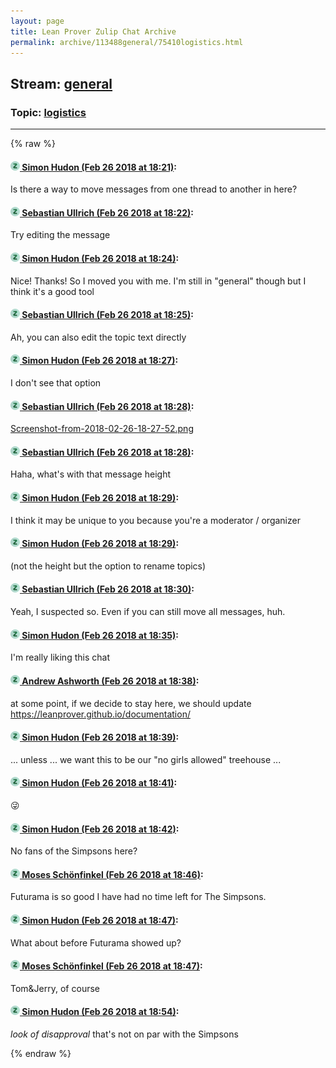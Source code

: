 ```yaml
---
layout: page
title: Lean Prover Zulip Chat Archive 
permalink: archive/113488general/75410logistics.html
---
```


## Stream: [general](index.html)
### Topic: [logistics](75410logistics.html)

---


{% raw %}
#### [![Click to go to Zulip](../../assets/img/zulip2.png) Simon Hudon (Feb 26 2018 at 18:21)](https://leanprover.zulipchat.com/#narrow/stream/113488-general/topic/logistics/near/123005030):
Is there a way to move messages from one thread to another in here?

#### [![Click to go to Zulip](../../assets/img/zulip2.png) Sebastian Ullrich (Feb 26 2018 at 18:22)](https://leanprover.zulipchat.com/#narrow/stream/113488-general/topic/logistics/near/123005077):
Try editing the message

#### [![Click to go to Zulip](../../assets/img/zulip2.png) Simon Hudon (Feb 26 2018 at 18:24)](https://leanprover.zulipchat.com/#narrow/stream/113488-general/topic/logistics/near/123005160):
Nice! Thanks! So I moved you with me. I'm still in "general" though but I think it's a good tool

#### [![Click to go to Zulip](../../assets/img/zulip2.png) Sebastian Ullrich (Feb 26 2018 at 18:25)](https://leanprover.zulipchat.com/#narrow/stream/113488-general/topic/logistics/near/123005192):
Ah, you can also edit the topic text directly

#### [![Click to go to Zulip](../../assets/img/zulip2.png) Simon Hudon (Feb 26 2018 at 18:27)](https://leanprover.zulipchat.com/#narrow/stream/113488-general/topic/logistics/near/123005249):
I don't see that option

#### [![Click to go to Zulip](../../assets/img/zulip2.png) Sebastian Ullrich (Feb 26 2018 at 18:28)](https://leanprover.zulipchat.com/#narrow/stream/113488-general/topic/logistics/near/123005301):
[Screenshot-from-2018-02-26-18-27-52.png](/user_uploads/3121/XtZD64p5kgkRlHIt6UKjb7B3/Screenshot-from-2018-02-26-18-27-52.png)

#### [![Click to go to Zulip](../../assets/img/zulip2.png) Sebastian Ullrich (Feb 26 2018 at 18:28)](https://leanprover.zulipchat.com/#narrow/stream/113488-general/topic/logistics/near/123005306):
Haha, what's with that message height

#### [![Click to go to Zulip](../../assets/img/zulip2.png) Simon Hudon (Feb 26 2018 at 18:29)](https://leanprover.zulipchat.com/#narrow/stream/113488-general/topic/logistics/near/123005316):
I think it may be unique to you because you're a moderator / organizer

#### [![Click to go to Zulip](../../assets/img/zulip2.png) Simon Hudon (Feb 26 2018 at 18:29)](https://leanprover.zulipchat.com/#narrow/stream/113488-general/topic/logistics/near/123005320):
(not the height but the option to rename topics)

#### [![Click to go to Zulip](../../assets/img/zulip2.png) Sebastian Ullrich (Feb 26 2018 at 18:30)](https://leanprover.zulipchat.com/#narrow/stream/113488-general/topic/logistics/near/123005366):
Yeah, I suspected so. Even if you can still  move all messages, huh.

#### [![Click to go to Zulip](../../assets/img/zulip2.png) Simon Hudon (Feb 26 2018 at 18:35)](https://leanprover.zulipchat.com/#narrow/stream/113488-general/topic/logistics/near/123005543):
I'm really liking this chat

#### [![Click to go to Zulip](../../assets/img/zulip2.png) Andrew Ashworth (Feb 26 2018 at 18:38)](https://leanprover.zulipchat.com/#narrow/stream/113488-general/topic/logistics/near/123005664):
at some point, if we decide to stay here, we should update https://leanprover.github.io/documentation/

#### [![Click to go to Zulip](../../assets/img/zulip2.png) Simon Hudon (Feb 26 2018 at 18:39)](https://leanprover.zulipchat.com/#narrow/stream/113488-general/topic/logistics/near/123005677):
... unless ... we want this to be our "no girls allowed" treehouse ...

#### [![Click to go to Zulip](../../assets/img/zulip2.png) Simon Hudon (Feb 26 2018 at 18:41)](https://leanprover.zulipchat.com/#narrow/stream/113488-general/topic/logistics/near/123005765):
:stuck_out_tongue_winking_eye:

#### [![Click to go to Zulip](../../assets/img/zulip2.png) Simon Hudon (Feb 26 2018 at 18:42)](https://leanprover.zulipchat.com/#narrow/stream/113488-general/topic/logistics/near/123005811):
No fans of the Simpsons here?

#### [![Click to go to Zulip](../../assets/img/zulip2.png) Moses Schönfinkel (Feb 26 2018 at 18:46)](https://leanprover.zulipchat.com/#narrow/stream/113488-general/topic/logistics/near/123005964):
Futurama is so good I have had no time left for The Simpsons.

#### [![Click to go to Zulip](../../assets/img/zulip2.png) Simon Hudon (Feb 26 2018 at 18:47)](https://leanprover.zulipchat.com/#narrow/stream/113488-general/topic/logistics/near/123005968):
What about before Futurama showed up?

#### [![Click to go to Zulip](../../assets/img/zulip2.png) Moses Schönfinkel (Feb 26 2018 at 18:47)](https://leanprover.zulipchat.com/#narrow/stream/113488-general/topic/logistics/near/123005981):
Tom&Jerry, of course

#### [![Click to go to Zulip](../../assets/img/zulip2.png) Simon Hudon (Feb 26 2018 at 18:54)](https://leanprover.zulipchat.com/#narrow/stream/113488-general/topic/logistics/near/123006208):
*look of disapproval* that's not on par with the Simpsons


{% endraw %}
